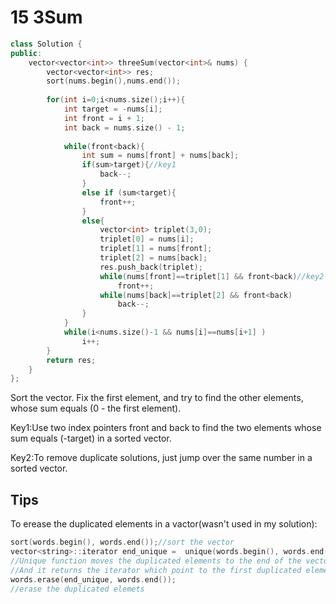 # 15 3Sum
```C++
class Solution {
public:
    vector<vector<int>> threeSum(vector<int>& nums) {
        vector<vector<int>> res;
        sort(nums.begin(),nums.end());
        
        for(int i=0;i<nums.size();i++){
            int target = -nums[i];
            int front = i + 1;
            int back = nums.size() - 1;
            
            while(front<back){
                int sum = nums[front] + nums[back];
                if(sum>target){//key1
                    back--;
                }
                else if (sum<target){
                    front++;
                }
                else{
                    vector<int> triplet(3,0);
                    triplet[0] = nums[i];
                    triplet[1] = nums[front];
                    triplet[2] = nums[back];
                    res.push_back(triplet);
                    while(nums[front]==triplet[1] && front<back)//key2
                        front++;
                    while(nums[back]==triplet[2] && front<back)
                        back--;
                }
            }           
            while(i<nums.size()-1 && nums[i]==nums[i+1] )
                i++;
        }
        return res;    
    }
};
```
Sort the vector. Fix the first element, and try to find the other elements, whose sum equals (0 - the first element). 

Key1:Use two index pointers front and back to find the two elements whose sum equals (-target) in a sorted vector. 

Key2:To remove duplicate solutions, just jump over the same number in a sorted vector.
## Tips
To erease the duplicated elements in a vactor(wasn't used in my solution):
```C++
sort(words.begin(), words.end());//sort the vector
vector<string>::iterator end_unique =  unique(words.begin(), words.end());
//Unique function moves the duplicated elements to the end of the vector.
//And it returns the iterator which point to the first duplicated element.
words.erase(end_unique, words.end());
//erase the duplicated elemets
```
